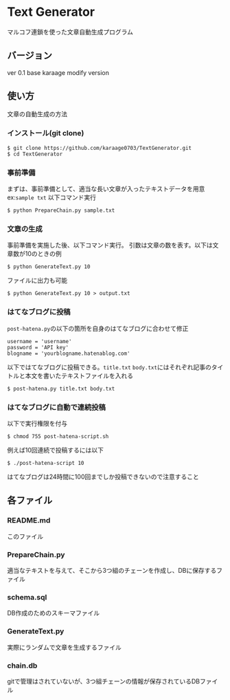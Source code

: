 # Text Generator
マルコフ連鎖を使った文章自動生成プログラム

## バージョン
ver 0.1 base karaage modify version

## 使い方
文章の自動生成の方法

### インストール(git clone)

~~~~
$ git clone https://github.com/karaage0703/TextGenerator.git
$ cd TextGenerator
~~~~

### 事前準備
まずは、事前準備として、適当な長い文章が入ったテキストデータを用意 ex:`sample txt`
以下コマンド実行
~~~~
$ python PrepareChain.py sample.txt 
~~~~

### 文章の生成
事前準備を実施した後、以下コマンド実行。
引数は文章の数を表す。以下は文章数が10のときの例

~~~~
$ python GenerateText.py 10
~~~~

ファイルに出力も可能

~~~~
$ python GenerateText.py 10 > output.txt
~~~~

### はてなブログに投稿
`post-hatena.py`の以下の箇所を自身のはてなブログに合わせて修正

~~~~
username = 'username'
password = 'API key'
blogname = 'yourblogname.hatenablog.com'
~~~~

以下ではてなブログに投稿できる。`title.txt` `body.txt`にはそれぞれ記事のタイトルと本文を書いたテキストファイルを入れる

~~~~
$ post-hatena.py title.txt body.txt
~~~~

### はてなブログに自動で連続投稿
以下で実行権限を付与
~~~~
$ chmod 755 post-hatena-script.sh
~~~~

例えば10回連続で投稿するには以下
~~~~
$ ./post-hatena-script 10
~~~~

はてなブログは24時間に100回までしか投稿できないので注意すること


## 各ファイル
### README.md
このファイル

### PrepareChain.py
適当なテキストを与えて、そこから3つ組のチェーンを作成し、DBに保存するファイル

### schema.sql
DB作成のためのスキーマファイル

### GenerateText.py
実際にランダムで文章を生成するファイル

### chain.db
gitで管理はされていないが、3つ組チェーンの情報が保存されているDBファイル
